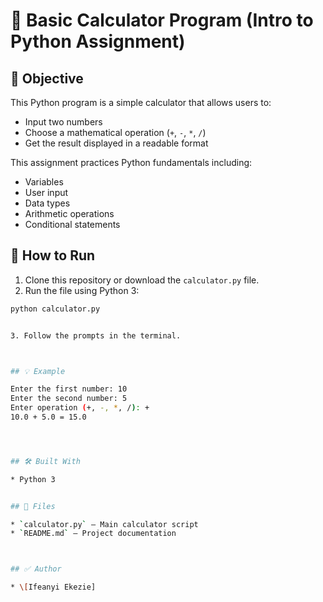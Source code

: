 # 🧮 Basic Calculator Program (Intro to Python Assignment)

## 📌 Objective

This Python program is a simple calculator that allows users to:
- Input two numbers
- Choose a mathematical operation (`+`, `-`, `*`, `/`)
- Get the result displayed in a readable format

This assignment practices Python fundamentals including:
- Variables
- User input
- Data types
- Arithmetic operations
- Conditional statements



## 🚀 How to Run

1. Clone this repository or download the `calculator.py` file.
2. Run the file using Python 3:

```bash
python calculator.py


3. Follow the prompts in the terminal.



## 💡 Example

Enter the first number: 10  
Enter the second number: 5  
Enter operation (+, -, *, /): +  
10.0 + 5.0 = 15.0




## 🛠 Built With

* Python 3


## 📂 Files

* `calculator.py` – Main calculator script
* `README.md` – Project documentation



## ✅ Author

* \[Ifeanyi Ekezie]
